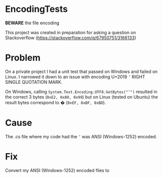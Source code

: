 # EncodingTests

**BEWARE** the file encoding

This project was created in preparation for asking a question on Stackoverflow (https://stackoverflow.com/q/67950751/3166133)

# Problem
On a private project I had a unit test that passed on Windows and failed on Linux. I narrowed it down to an issue with encoding U+2019 `’` RIGHT SINGLE QUOTATION MARK.

On Windows, calling `System.Text.Encoding.UTF8.GetBytes("’")` resulted in the correct 3 bytes (`0xE2, 0x80, 0x99`) but on Linux (tested on Ubuntu) the
result bytes correspond to � (`0xEF, 0xBF, 0xBD`).

# Cause
The .cs file where my code had the `’` was ANSI (Windows-1252) encoded.

# Fix
Convert my ANSI (Windows-1252) encoded files to 
